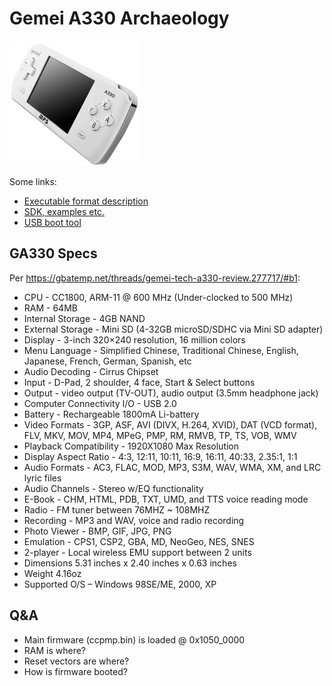 # Gemei A330 Archaeology

![photo](https://raw.githubusercontent.com/minexew/Gemei-RE/master/_images/gemei-a330-small.png)

Some links:

- [Executable format description](https://github.com/flatmush/dingoo-sdk/blob/master/dingoo_sdk/doc/CCDL_APP_Format.txt)
- [SDK, examples etc.](https://code.google.com/archive/p/mp4sdk/downloads)
- [USB boot tool](https://github.com/iggarpe/cc1800)

## GA330 Specs

Per https://gbatemp.net/threads/gemei-tech-a330-review.277717/#b1:

- CPU - CC1800, ARM-11 @ 600 MHz (Under-clocked to 500 MHz)
- RAM - 64MB
- Internal Storage - 4GB NAND
- External Storage - Mini SD (4-32GB microSD/SDHC via Mini SD adapter)
- Display - 3-inch 320×240 resolution, 16 million colors
- Menu Language - Simplified Chinese, Traditional Chinese, English, Japanese, French, German, Spanish, etc
- Audio Decoding - Cirrus Chipset
- Input - D-Pad, 2 shoulder, 4 face, Start & Select buttons
- Output - video output (TV-OUT), audio output (3.5mm headphone jack)
- Computer Connectivity I/O - USB 2.0
- Battery - Rechargeable 1800mA Li-battery
- Video Formats - 3GP, ASF, AVI (DIVX, H.264, XVID), DAT (VCD format), FLV, MKV, MOV, MP4, MPeG, PMP, RM, RMVB, TP, TS, VOB, WMV
- Playback Compatibility - 1920X1080 Max Resolution
- Display Aspect Ratio - 4:3, 12:11, 10:11, 16:9, 16:11, 40:33, 2.35:1, 1:1
- Audio Formats - AC3, FLAC, MOD, MP3, S3M, WAV, WMA, XM, and LRC lyric files
- Audio Channels - Stereo w/EQ functionality
- E-Book - CHM, HTML, PDB, TXT, UMD, and TTS voice reading mode
- Radio - FM tuner between 76MHZ ~ 108MHZ
- Recording - MP3 and WAV, voice and radio recording
- Photo Viewer - BMP, GIF, JPG, PNG
- Emulation - CPS1, CSP2, GBA, MD, NeoGeo, NES, SNES
- 2-player - Local wireless EMU support between 2 units
- Dimensions 5.31 inches x 2.40 inches x 0.63 inches
- Weight 4.16oz
- Supported O/S – Windows 98SE/ME, 2000, XP

## Q&A

- Main firmware (ccpmp.bin) is loaded @ 0x1050_0000
- RAM is where?
- Reset vectors are where?
- How is firmware booted?
